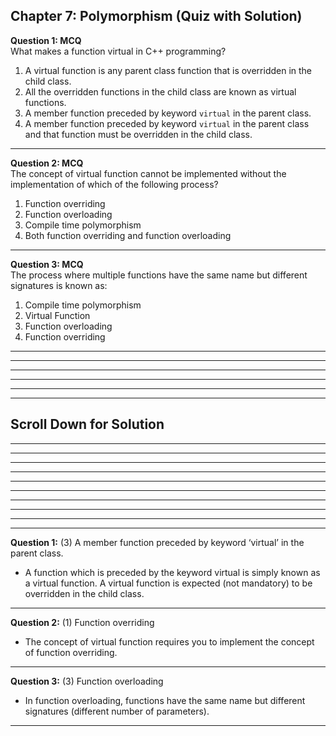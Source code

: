 ## Chapter 7: Polymorphism (Quiz with Solution)     

__Question 1: MCQ__     
What makes a function virtual in C++ programming? 
1. A virtual function is any parent class function that is overridden in the child class.
2. All the overridden functions in the child class are known as virtual functions.
3. A member function preceded by keyword `virtual` in the parent class. 
4. A member function preceded by keyword `virtual` in the parent class and that function must be overridden in the child class. 
 
----- 
 
__Question 2: MCQ__     
The concept of virtual function cannot be implemented without the implementation of which of the following process? 
1. Function overriding 
2. Function overloading 
3. Compile time polymorphism 
4. Both function overriding and function overloading 

----- 
 
__Question 3: MCQ__     
The process where multiple functions have the same name but different signatures is known as: 
1. Compile time polymorphism 
2. Virtual Function 
3. Function overloading 
4. Function overriding 

----- 
---- 
----
----
----
----

## Scroll Down for Solution 
----
----
----
----
----
----
----
----
----
----
__Question 1:__ (3) A member function preceded by keyword ‘virtual’ in the parent class.   
- A function which is preceded by the keyword virtual is simply known as a virtual function. A virtual function is expected (not mandatory) to be overridden in the child class. 

---- 
__Question 2:__ (1) Function overriding 
- The concept of virtual function requires you to implement the concept of function overriding. 

---- 
__Question 3:__ (3) Function overloading 
- In function overloading, functions have the same name but different signatures (different number of parameters). 

---- 
